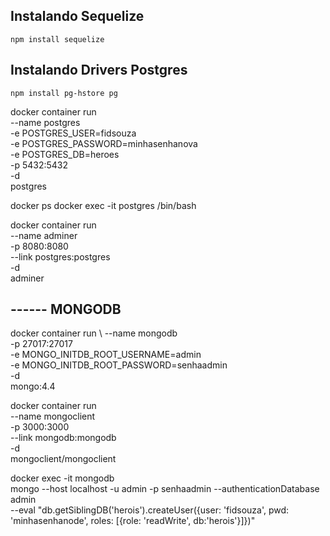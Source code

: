 ## Instalando Sequelize
`npm install sequelize`
## Instalando Drivers Postgres
`npm install pg-hstore pg`


docker container run \
    --name postgres \
    -e POSTGRES_USER=fidsouza \
    -e POSTGRES_PASSWORD=minhasenhanova \
    -e POSTGRES_DB=heroes \
    -p 5432:5432 \
    -d \
    postgres

docker ps
docker exec -it postgres /bin/bash

docker container run \
    --name adminer \
    -p 8080:8080 \
    --link postgres:postgres \
    -d \
    adminer
    
## ------ MONGODB

docker container run \ 
    --name mongodb \
    -p 27017:27017 \
    -e MONGO_INITDB_ROOT_USERNAME=admin \
    -e MONGO_INITDB_ROOT_PASSWORD=senhaadmin \
    -d \
    mongo:4.4

docker container run \
    --name mongoclient \
    -p 3000:3000 \
    --link mongodb:mongodb \
    -d \
    mongoclient/mongoclient

docker exec -it mongodb \
    mongo --host localhost -u admin -p senhaadmin --authenticationDatabase admin\
    --eval "db.getSiblingDB('herois').createUser({user: 'fidsouza', pwd: 'minhasenhanode', roles: [{role: 'readWrite', db:'herois'}]})"


